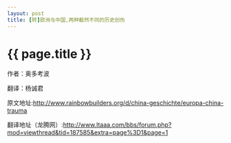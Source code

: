 ```yaml
---
layout: post
title: [转]欧洲与中国,两种截然不同的历史创伤
---
```


{{ page.title }}
===================================================


作者：奥多考波

翻译：杨诚君

原文地址:http://www.rainbowbuilders.org/d/china-geschichte/europa-china-trauma

翻译地址（龙腾网）:http://www.ltaaa.com/bbs/forum.php?mod=viewthread&tid=187585&extra=page%3D1&page=1

